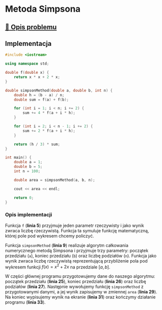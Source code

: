 # Metoda Simpsona

## [:link: Opis problemu](../../../../algorithms/numerical-methods/simpson-integration.md)

## Implementacja

```cpp linenums="1"
#include <iostream>

using namespace std;

double f(double x) {
    return x * x + 2 * x;
}

double simpsonMethod(double a, double b, int n) {
    double h = (b - a) / n;
    double sum = f(a) + f(b);

    for (int i = 1; i < n; i += 2) {
        sum += 4 * f(a + i * h);
    }

    for (int i = 2; i < n - 1; i += 2) {
        sum += 2 * f(a + i * h);
    }

    return (h / 3) * sum;
}

int main() {
    double a = 1;
    double b = 5;
    int n = 100;

    double area = simpsonMethod(a, b, n);

    cout << area << endl;

    return 0;
}
```

### Opis implementacji

Funkcja `f` (**linia 5**) przyjmuje jeden parametr rzeczywisty i jako wynik zwraca liczbę rzeczywistą. Funkcja ta symuluje funkcję matematyczną, której pole pod wykresem chcemy policzyć. 

Funkcja `simpsonMethod` (**linia 9**) realizuje algorytm całkowania numerycznego metodą Simpsona i przyjmuje trzy parametry: początek przedziału (`a`), koniec przedziału (`b`) oraz liczbę podziałów (`n`). Funkcja jako wynik zwraca liczbę rzeczywistą reprezentującą przybliżenie pola pod wykresem funkcji $f(x)=x^2+2x$ na przedziale $[a, b]$.

W części głównej programu przygotowujemy dane do naszego algorytmu: początek przedziału (**linia 25**), koniec przedziału (**linia 26**) oraz liczbę podziałów (**linia 27**). Następnie wywołujemy funkcję `simpsonMethod` z przygotowanymi danymi, a jej wynik zapisujemy w zmiennej `area` (**linia 29**). Na koniec wypisujemy wynik na ekranie (**linia 31**) oraz kończymy działanie programu (**linia 33**).
